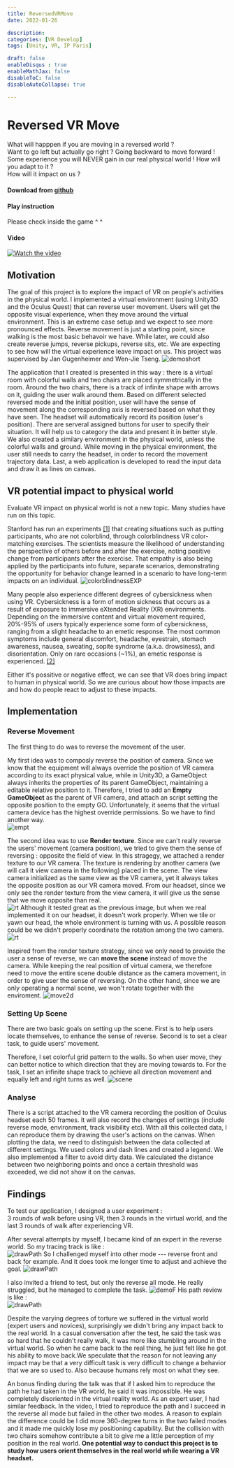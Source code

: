 ```yaml
---
title: ReversedVRMove
date: 2022-01-26

description: 
categories: [VR Develop]
tags: [Unity, VR, IP Paris]

draft: false
enableDisqus : true
enableMathJax: false
disableToC: false
disableAutoCollapse: true

---
```

# Reversed VR Move
What will happpen if you are moving in a reversed world ?  
Want to go left but actually go right ? Going backward to move forward !  
Some experience you will NEVER gain in our real physical world ! 
How will you adapt to it ?    
How will it impact on us ? 


#### Download from [github](https://github.com/winsa24/ReversedVRMove)
#### Play instruction
Please check inside the game ^ ^
<!-- ![ins](/images/projects/ReverseVR/instruction.png)   -->
#### Video
[![Watch the video](http://img.youtube.com/vi/9q9WuNcCT7I/0.jpg)](https://www.youtube.com/watch?v=9q9WuNcCT7I)
<!-- #### Presentation  
https://docs.google.com/presentation/d/1TV_MF5ZaYTl9RdQCPSqY2aA-RQWA4oex2c2gDJIY_eo/edit?usp=sharing -->



## Motivation
The goal of this project is to explore the impact of VR on people's activities in the physical world. I implemented a virtual environment (using Unity3D and the Oculus Quest) that can reverse user movement. Users will get the opposite visual experience, when they move around the virtual environment. This is an extreme case setup and we expect to see more pronounced effects. Reverse movement is just a starting point, since walking is the most basic behavoir we have. While later, we could also create reverse jumps, reverse pickups, reverse sits, etc. We are expecting to see how will the virtual experience leave impact on us. This project was supervised by Jan Gugenheimer and Wen-Jie Tseng. 
![demoshort](/images/projects/ReverseVR/demo.gif)  

The application that I created is presented in this way : there is a virtual room with colorful walls and two chairs are placed symmetrically in the room. Around the two chairs, there is a track of infinite shape with arrows on it, guiding the user walk around them. Based on different selected reversed mode and the initial position, user will have the sense of movement along the corresponding axis is reversed based on what they have seen. The headset will automatically record its position (user's position). There are serveral assigned buttons for user to specify their situation. It will help us to category the data and present it in better style. We also created a similary environment in the physical world, unless the colorful walls and ground. While moving in the physical environment, the user still needs to carry the headset, in order to record the movement trajectory data. Last, a web application is developed to read the input data and draw it as lines on canvas. 

## VR potential impact to physical world
Evaluate VR impact on physical world is not a new topic. Many studies have run on this topic.  

Stanford has run an experiments [[1]](https://brgcommunications.com/virtual-reality-impact-behavior-change/) that creating situations such as putting participants, who are not colorblind, through colorblindness VR color-matching exercises.  The scientists measure the likelihood of understanding the perspective of others before and after the exercise, noting positive change from participants after the exercise. That empathy is also being applied by the participants into future, separate scenarios, demonstrating the opportunity for behavior change learned in a scenario to have long-term impacts on an individual. 
![colorblindnessEXP](/images/projects/ReverseVR/colorblindness.jpg)

Many people also experience different degrees of cybersickness when using VR. Cybersickness is a form of motion sickness that occurs as a result of exposure to immersive eXtended Reality (XR) environments. Depending on the immersive content and virtual movement required, 20%-95% of users typically experience some form of cybersickness, ranging from a slight headache to an emetic response. The most common symptoms include general discomfort, headache, eyestrain, stomach awareness, nausea, sweating, sopite syndrome (a.k.a. drowsiness), and disorientation. Only on rare occasions (~1%), an emetic response is experienced. [[2]](https://www.frontiersin.org/research-topics/30494/cybersickness-in-vr-applications)

Either it's possitive or negative effect, we can see that VR does bring impact to human in physical world. So we are curious about how those impacts are and how do people react to adjust to these impacts.

## Implementation
### Reverse Movement

The first thing to do was to reverse the movement of the user.   

My first idea was to composly reverse the position of camera. Since we know that the equipment will always override the position of VR camera according to its exact physical value, while in Unity3D, a GameObject always inherits the properties of its parent GameObject, maintaining a editable relative position to it. Therefore, I tried to add an **Empty GameObject** as the parent of VR camera, and attach an script setting the opposite position to the empty GO. Unfortunately, it seems that the virtual camera device has the highest override permissions. So we have to find another way.   
![empt](/images/projects/ReverseVR/emptyGO.png)


The second idea was to use **Render texture**. Since we can't really reverse the users' movement (camera position), we tried to give them the sense of reversing : opposite the field of view. In this stragegy, we attached a render texture to our VR camera. The texture is rendering by another camera (we will call it view camera in the following) placed in the scene. The view camera initialized as the same view as the VR camera, yet it always takes the opposite position as our VR camera moved. From our headset, since we only see the render texture from the view camera, it will give us the sense that we move opposite than real.   
![rt](/images/projects/ReverseVR/renderTexture.gif) 
Although it tested great as the previous image, but when we real implemented it on our headset, it doesn't work properly. When we tile or yawn our head, the whole environment is turning with us. A possible reason could be we didn't properly coordinate the rotation among the two camera.
![rt](/images/projects/ReverseVR/rendertextureScene.gif) 


Inspired from the render texture strategy, since we only need to provide the user a sense of reverse, we can **move the scene** instead of move the camera. While keeping the real position of virtual camera, we therefore need to move the entire scene double distance as the camera movement, in order to give user the sense of reversing. On the other hand, since we are only operating a normal scene, we won't rotate together with the enviroment.
![move2d](/images/projects/ReverseVR/move2d.png)

### Setting Up Scene

There are two basic goals on setting up the scene. First is to help users locate themselves, to enhance the sense of reverse. Second is to set a clear task, to guide users' movement.

Therefore, I set colorful grid pattern to the walls. So when user move, they can better notice to which direction that they are moving towards to. 
For the task, I set an infinite shape track to achieve all direction movement and equally left and right turns as well. 
![scene](/images/projects/ReverseVR/VRScene.png)

### Analyse
There is a script attached to the VR camera recording the position of Oculus headset each 50 frames. It will also record the changes of settings (include reverse mode, environment, track visibility etc). 
With all this collected data, I can reproduce them by drawing the user's actions on the canvas. When plotting the data, we need to distinguish between the data collected at different settings. We used colors and dash lines and created a legend. We also implemented a filter to avoid dirty data. We calculated the distance between two neighboring points and once a certain threshold was exceeded, we did not show it on the canvas.


## Findings
To test our application, I designed a user experiment :   
3 rounds of walk before using VR, then 3 rounds in the virtual world, and the last 3 rounds of walk after experiencing VR.  


After several attempts by myself, I became kind of an expert in the reverse world. So my tracing track is like :  
![drawPath](/images/projects/ReverseVR/worldDP2.gif)
So I challenged myself into other mode --- reverse front and back for example. And it does took me longer time to adjust and achieve the goal. 
![drawPath](/images/projects/ReverseVR/moveDP.gif)

I also invited a friend to test, but only the reverse all mode. He really struggled, but he managed to complete the task. 
![demoF](/images/projects/ReverseVR/userTest.gif)
His path review is like :  
![drawPath](/images/projects/ReverseVR/worldDP.gif)


Despite the varying degrees of torture we suffered in the virtual world (expert users and novices), surprisingly we didn't bring any impact back to the real world.  In a casual conversation after the test, he said the task was so hard that he couldn't really walk, it was more like stumbling around in the virtual world. So when he came back to the real thing, he just felt like he got his ability to move back.We speculate that the reason for not leaving any impact may be that a very difficult task is very difficult to change a behavior that we are so used to.  Also because humans rely most on what they see.


An bonus finding during the talk was that if I asked him to reproduce the path he had taken in the VR world, he said it was impossible.  He was completely disoriented in the virtual reality world. As an expert user, I had similar feedback. In the video, I tried to reproduce the path and I succeed in the reverse all mode but failed in the other two modes. A reason to explain the difference could be I did more 360-degree turns in the two failed modes and it made me quickly lose my positioning capability. But the collision with two chairs somehow contribute a bit to give me a little perception of my position in the real world. **One potential way to conduct this project is to study how users orient themselves in the real world while wearing a VR headset.**